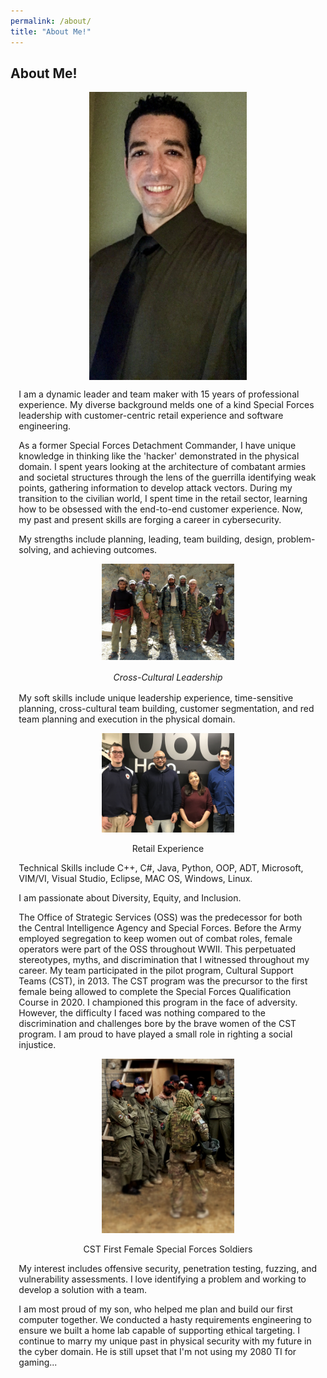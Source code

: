 ```yaml
---
permalink: /about/
title: "About Me!"
---
```

 <style> .indented { padding-left: 10pt; padding-right: 10pt; } </style>
<style> .half {     display: block;
  margin-left: auto;
  margin-right: auto; width: 50%; } </style>
  <style>
  .center {
   font-style: italic;
  padding: 2px;
  text-align: center;
}
  </style>
## About Me!
<center><img src ="https://github.com/dunhamc13/dunhamc13.github.io/blob/master/IMG_5120.jpg?raw=true" class="half"></center>  
<p class="indented">I am a dynamic leader and team maker with 15 years of professional experience. My diverse background melds one of a kind Special Forces leadership with customer-centric retail experience and software engineering.</p>
<p></p>
<p class="indented">As a former Special Forces Detachment Commander, I have unique knowledge in thinking like the 'hacker' demonstrated in the physical domain. I spent years looking at the architecture of combatant armies and societal structures through the lens of the guerrilla identifying weak points, gathering information to develop attack vectors. During my transition to the civilian world, I spent time in the retail sector, learning how to be obsessed with the end-to-end customer experience. Now, my past and present skills are forging a career in cybersecurity. </p>
<p></p>
<p class="indented">My strengths include planning, leading, team building, design, problem-solving, and achieving outcomes.</p>
<p></p>
<p><center><figure><img src ="https://github.com/dunhamc13/dunhamc13.github.io/blob/master/655.jpg?raw=true" class="half"><img hspace="20"><figcaption class="center">Cross-Cultural Leadership</figcaption></figure></center></p>  
<p></p>
<p class="indented">My soft skills include unique leadership experience, time-sensitive planning, cross-cultural team building, customer segmentation, and red team planning and execution in the physical domain.</p>
<p></p>
<p><center><figure><img src ="https://github.com/dunhamc13/dunhamc13.github.io/blob/master/IMG_6321.jpg?raw=true" class="half"><img hspace="20"><figcaption>Retail Experience</figcaption></figure></center></p>  
<p></p>
<p class="indented">Technical Skills include C++, C#, Java, Python, OOP, ADT, Microsoft, VIM/VI, Visual Studio, Eclipse, MAC OS, Windows, Linux.</p>
<p></p>
<p class="indented">I am passionate about Diversity, Equity, and Inclusion.</p>
<p class="indented">The Office of Strategic Services (OSS) was the predecessor for both the Central Intelligence Agency and Special Forces. Before the Army employed segregation to keep women out of combat roles, female operators were part of the OSS throughout WWII.  This perpetuated stereotypes, myths, and discrimination that I witnessed throughout my career.  My team participated in the pilot program, Cultural Support Teams (CST), in 2013.  The CST program was the precursor to the first female being allowed to complete the Special Forces Qualification Course in 2020.  I championed this program in the face of adversity.  However, the difficulty I faced was nothing compared to the discrimination and challenges bore by the brave women of the CST program.  I am proud to have played a small role in righting a social injustice.  </p>
<p></p>
<p></p>
<p><center><figure><img src ="https://github.com/dunhamc13/dunhamc13.github.io/blob/master/cst.jpg?raw=true" class="half"><img hspace="20"><figcaption>CST First Female Special Forces Soldiers</figcaption></figure></center></p>  
<p class="indented">My interest includes offensive security, penetration testing, fuzzing, and vulnerability assessments.  I love identifying a problem and working to develop a solution with a team.  </p>
<p></p>
<p class="indented">I am most proud of my son, who helped me plan and build our first computer together.  We conducted a hasty requirements engineering to ensure we built a home lab capable of supporting ethical targeting. I continue to marry my unique past in physical security with my future in the cyber domain.  He is still upset that I'm not using my 2080 TI for gaming...  </p>



